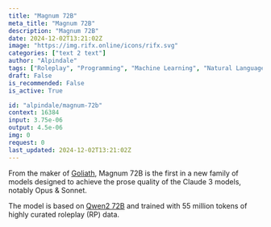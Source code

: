 ```yaml
---
title: "Magnum 72B"
meta_title: "Magnum 72B"
description: "Magnum 72B"
date: 2024-12-02T13:21:02Z
image: "https://img.rifx.online/icons/rifx.svg"
categories: ["text 2 text"]
author: "Alpindale"
tags: ["Roleplay", "Programming", "Machine Learning", "Natural Language Processing", "Generative AI"]
draft: False
is_recommended: False
is_active: True

id: "alpindale/magnum-72b"
context: 16384
input: 3.75e-06
output: 4.5e-06
img: 0
request: 0
last_updated: 2024-12-02T13:21:02Z
---
```


From the maker of [Goliath](https://openrouter.ai/alpindale/goliath-120b), Magnum 72B is the first in a new family of models designed to achieve the prose quality of the Claude 3 models, notably Opus & Sonnet.

The model is based on [Qwen2 72B](https://openrouter.ai/qwen/qwen-2-72b-instruct) and trained with 55 million tokens of highly curated roleplay (RP) data.

